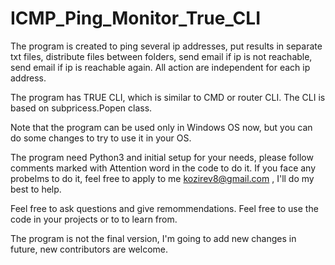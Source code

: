 # ICMP_Ping_Monitor_True_CLI
The program is created to ping several ip addresses, put results in separate txt files, distribute files between folders, send email if ip is not reachable, send email if ip is reachable again. All action are independent for each ip address.

The program has TRUE CLI, which is similar to CMD or router CLI. The CLI is based on subpricess.Popen class.

Note that the program can be used only in Windows OS now, but you can do some changes to try to use it in your OS.

The program need Python3 and initial setup for your needs, please follow comments marked with Attention word in the code to do it. If you face any probelms to do it, feel free to apply to me kozirev8@gmail.com , I'll do my best to help.

Feel free to ask questions and give remommendations. Feel free to use the code in your projects or to to learn from.

The program is not the final version, I'm going to add new changes in future, new contributors are welcome.
